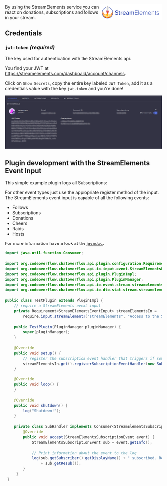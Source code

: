 <p><img align="right" width="200" height="51" src="/docs/img/services/streamelements-logo.png"></p>

By using the StreamElements service you can react on donations, subscriptions and follows in your stream. 

## Credentials

### `jwt-token` _(required)_ 
The key used for authentication with the StreamElements api. 

You find your JWT at https://streamelements.com/dashboard/account/channels.

Click on `Show Secrets`, copy the entire key labeled `JWT Token`, add it as a credentials value with the key `jwt-token` and you're done!

![](/docs/img/services/streamelements-token.png)

## Plugin development with the StreamElements Event Input
This simple example plugin logs all Subscriptions:

For other event types just use the appropriate register method of the input. The StreamElements event input is capable of all the following events:

- Follows
- Subscriptions
- Donations
- Cheers
- Raids
- Hosts

For more information have a look at the [javadoc](http://docs.codeoverflow.org/chatoverflow-api/org/codeoverflow/chatoverflow/api/io/input/event/StreamElementsEventInput.html).

```java linenums="1" tab=
import java.util.function.Consumer;

import org.codeoverflow.chatoverflow.api.plugin.configuration.Requirement;
import org.codeoverflow.chatoverflow.api.io.input.event.StreamElementsEventInput;
import org.codeoverflow.chatoverflow.api.plugin.PluginImpl;
import org.codeoverflow.chatoverflow.api.plugin.PluginManager;
import org.codeoverflow.chatoverflow.api.io.event.stream.streamelements.StreamElementsSubscriptionEvent;
import org.codeoverflow.chatoverflow.api.io.dto.stat.stream.streamelements.StreamElementsSubscription;

public class TestPlugin extends PluginImpl {
    // require a StreamElements event input
    private Requirement<StreamElementsEventInput> streamElementsIn = 
        require.input.streamElements("streamElements", "Access to the StreamElements API", false);
    
    public TestPlugin(PluginManager pluginManager) {
        super(pluginManager);
    }
    
    @Override
    public void setup() {
        // register the subscription event handler that triggers if someone subscribes
        streamElementsIn.get().registerSubscriptionEventHandler(new SubHandler());
    }
    
    @Override
    public void loop() {
    }
     
    @Override 
    public void shutdown() {
        log("Shutdown!");
    }
     
    private class SubHandler implements Consumer<StreamElementsSubscriptionEvent> { 
        @Override
        public void accept(StreamElementsSubscriptionEvent event) {
            StreamElementsSubscriptionEvent sub = event.getInfo();
             
            // Print information about the event to the log
            log(sub.getSubscriber().getDisplayName() + " subscribed. Resub streak: " 
                + sub.getResub());
        }
     }
 }
```